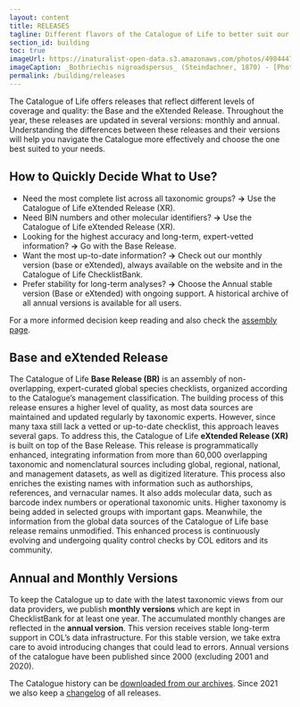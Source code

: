 ```yaml
---
layout: content
title: RELEASES
tagline: Different flavors of the Catalogue of Life to better suit our community
section_id: building
toc: true
imageUrl: https://inaturalist-open-data.s3.amazonaws.com/photos/498444704/large.jpg
imageCaption: _Bothriechis nigroadspersus_ (Steindachner, 1870) - [Photo CC By Charlie Nadeau](https://www.inaturalist.org/observations/277606956)
permalink: /building/releases
---
```


The Catalogue of Life offers releases that reflect different levels of coverage and quality: the Base and the eXtended Release. 
Throughout the year, these releases are updated in several versions: monthly and annual. 
Understanding the differences between these releases and their versions will help you navigate the Catalogue more effectively and choose the one best suited to your needs.

## How to  Quickly Decide What to Use?

- Need the most complete list across all taxonomic groups?  **->**  Use the Catalogue of Life eXtended Release (XR).
- Need BIN numbers and other molecular identifiers?  **->**  Use the Catalogue of Life eXtended Release (XR).
- Looking for the highest accuracy and long-term, expert-vetted information?  **->**  Go with the Base Release.
- Want the most up-to-date information?  **->**  Check out our monthly version (base or eXtended), always available on the website and in the Catalogue of Life ChecklistBank.
- Prefer stability for long-term analyses?  **->**  Choose the Annual stable version (Base or eXtended) with ongoing support. A historical archive of all annual versions is available for all users.

For a more informed decision keep reading and also check the [assembly page](/building/assembly).

## Base and eXtended Release

The Catalogue of Life **Base Release (BR)** is an assembly of non-overlapping, expert-curated global species checklists, organized according to the Catalogue’s management classification. 
The building process of this release ensures a higher level of quality, as most data sources are maintained and updated regularly by taxonomic experts. 
However, since many taxa still lack a vetted or up-to-date checklist, this approach leaves several gaps. 
To address this, the Catalogue of Life **eXtended Release (XR)** is built on top of the Base Release. 
This release is programmatically enhanced, integrating information from more than 60,000 overlapping taxonomic and nomenclatural sources 
including global, regional, national, and management datasets, as well as digitized literature. 
This process also enriches the existing names with information such as authorships, references, and vernacular names. 
It also adds molecular data, such as barcode index numbers or operational taxonomic units. Higher taxonomy is being added in selected groups with important gaps. 
Meanwhile, the information from the global data sources of the Catalogue of Life base release remains unmodified. 
This enhanced process is continuously evolving and undergoing quality control checks by COL editors and its community. 


## Annual and Monthly Versions

To keep the Catalogue up to date with the latest taxonomic views from our data providers, we publish **monthly versions** which are kept in ChecklistBank for at least one year. 
The accumulated monthly changes are reflected in the **annual version**.  This version receives stable long-term support in COL’s data infrastructure. 
For this stable version, we take extra care to avoid introducing changes that could lead to errors. Annual versions of the catalogue have been published since 2000 (excluding 2001 and 2020). 

The Catalogue history can be [downloaded from our archives](/data/download#past-releases).
Since 2021 we also keep a [changelog](/data/changelog) of all releases.

